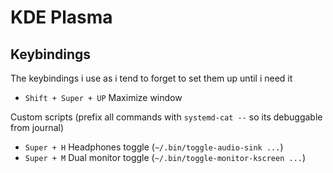 # KDE Plasma

## Keybindings
The keybindings i use as i tend to forget to set them up until i need it

- `Shift + Super + UP` Maximize window

Custom scripts (prefix all commands with `systemd-cat --` so its debuggable from journal)

- `Super + H` Headphones toggle (`~/.bin/toggle-audio-sink ...`)
- `Super + M` Dual monitor toggle (`~/.bin/toggle-monitor-kscreen ...`)
